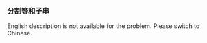 ### [分割等和子串](https://leetcode.com/problems/NUPfPr)

<p>English description is not available for the problem. Please switch to Chinese.</p>